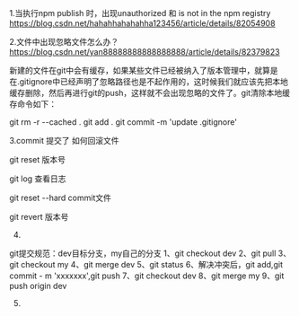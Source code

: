 1.当执行npm publish 时，出现unauthorized 和 is not in the npm registry https://blog.csdn.net/hahahhahahahha123456/article/details/82054908

2.文件中出现忽略文件怎么办？https://blog.csdn.net/yan88888888888888888/article/details/82379823

新建的文件在git中会有缓存，如果某些文件已经被纳入了版本管理中，就算是在.gitignore中已经声明了忽略路径也是不起作用的，这时候我们就应该先把本地缓存删除，然后再进行git的push，这样就不会出现忽略的文件了。git清除本地缓存命令如下：

git rm -r --cached .
git add .
git commit -m 'update .gitignore'



3.commit 提交了  如何回滚文件

git reset 版本号


git log 查看日志


git reset --hard commit文件


git revert 版本号


4.
git提交规范：dev目标分支，my自己的分支
1、git checkout dev
2、git pull
3、git checkout my
4、git merge dev
5、git status 
6、解决冲突后，git add,git commit - m 'xxxxxxx',git push
7、git checkout dev
8、git merge my
9、git push origin dev 

5. 